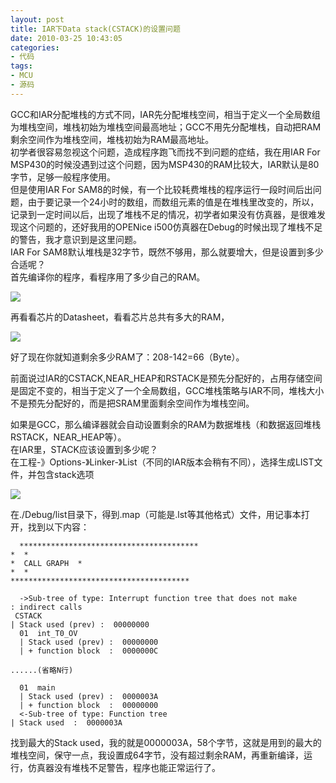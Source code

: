 ```yaml
---
layout: post
title: IAR下Data stack(CSTACK)的设置问题
date: 2010-03-25 10:43:05
categories:
- 代码
tags:
- MCU
- 源码
---
```


GCC和IAR分配堆栈的方式不同，IAR先分配堆栈空间，相当于定义一个全局数组为堆栈空间，堆栈初始为堆栈空间最高地址；GCC不用先分配堆栈，自动把RAM剩余空间作为堆栈空间，堆栈初始为RAM最高地址。   
初学者很容易忽视这个问题，造成程序跑飞而找不到问题的症结，我在用IAR For MSP430的时候没遇到过这个问题，因为MSP430的RAM比较大，IAR默认是80字节，足够一般程序使用。    
但是使用IAR For SAM8的时候，有一个比较耗费堆栈的程序运行一段时间后出问题，由于要记录一个24小时的数组，而数组元素的值是在堆栈里改变的，所以，记录到一定时间以后，出现了堆栈不足的情况，初学者如果没有仿真器，是很难发现这个问题的，还好我用的OPENice i500仿真器在Debug的时候出现了堆栈不足的警告，我才意识到是这里问题。   
IAR For SAM8默认堆栈是32字节，既然不够用，那么就要增大，但是设置到多少合适呢？    
首先编译你的程序，看程序用了多少自己的RAM。

![](https://github.com/bh3nvn/bh3nvn.github.io/raw/master/image/b42014/2010-03-25-01.jpg)    

再看看芯片的Datasheet，看看芯片总共有多大的RAM，

![](https://github.com/bh3nvn/bh3nvn.github.io/raw/master/image/b42014/2010-03-25-02.jpg)    

好了现在你就知道剩余多少RAM了：208-142=66（Byte）。    
   
前面说过IAR的CSTACK,NEAR_HEAP和RSTACK是预先分配好的，占用存储空间是固定不变的，相当于定义了一个全局数组，GCC堆栈策略与IAR不同，堆栈大小不是预先分配好的，而是把SRAM里面剩余空间作为堆栈空间。  
  
如果是GCC，那么编译器就会自动设置剩余的RAM为数据堆栈（和数据返回堆栈RSTACK，NEAR_HEAP等）。    
在IAR里，STACK应该设置到多少呢？    
在工程-》Options-》Linker-》List（不同的IAR版本会稍有不同），选择生成LIST文件，并包含stack选项

![](https://github.com/bh3nvn/bh3nvn.github.io/raw/master/image/b42014/2010-03-25-03.jpg)    

在./Debug/list目录下，得到.map（可能是.lst等其他格式）文件，用记事本打开，找到以下内容：
    
      ****************************************
    *  *
    *  CALL GRAPH  *
    *  *
    ****************************************
    
      ->Sub-tree of type: Interrupt function tree that does not make
    : indirect calls
     CSTACK
    | Stack used (prev) :  00000000
      01  int_T0_OV
      | Stack used (prev) :  00000000
      | + function block  :  0000000C
    
    ......(省略N行)
    
      01  main
      | Stack used (prev) :  0000003A
      | + function block  :  00000000
      <-Sub-tree of type: Function tree
    | Stack used  :  0000003A

找到最大的Stack used，我的就是0000003A，58个字节，这就是用到的最大的堆栈空间，保守一点，我设置成64字节，没有超过剩余RAM，再重新编译，运行，仿真器没有堆栈不足警告，程序也能正常运行了。

   
